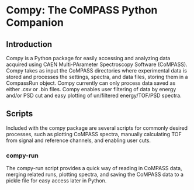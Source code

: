 # Compy: The CoMPASS Python Companion

## Introduction

Compy is a Python package for easily accessing and analyzing data acquired using CAEN Multi-PArameter Spectroscopy Software (CoMPASS). Compy takes as input the CoMPASS directories where experimental data is stored and processes the settings, spectra, and data files, storing them in a CompassRun object. Compy currently can only process data saved as either .csv or .bin files. Compy enables user filtering of data by energy and/or PSD cut and easy plotting of un/filtered energy/TOF/PSD spectra.

## Scripts

Included with the compy package are several scripts for commonly desired processes, such as plotting CoMPASS spectra, manually calculating TOF from signal and reference channels, and enabling user cuts.

### compy-run

The compy-run script provides a quick way of reading in CoMPASS data, merging related runs, plotting spectra, and saving the CoMPASS data to a pickle file for easy access later in Python.
